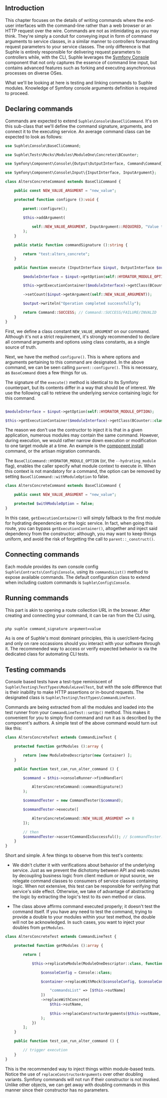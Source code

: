 ## Introduction

This chapter focuses on the details of writing commands where the end-user interfaces with the command-line rather than a web browser or an HTTP request over the wire. Commands are not as intimidating as you may think. They're simply a conduit for conveying input in form of command arguments to service classes, in a similar manner to controllers forwarding request parameters to your service classes. The only difference is that Suphle is entirely responsible for delivering request parameters to controllers while, with the CLI, Suphle leverages the [Symfony Console](https://symfony.com/doc/current/components/console.html) component that not only captures the essence of command line input, but contains advanced features such as forking and executing asynchronous processes on diverse OSes. 

What we'll be looking at here is testing and linking commands to Suphle modules. Knowledge of Symfony console arguments definition is required to proceed.

## Declaring commands

Commands are expected to extend `Suphle\Console\BaseCliCommand`. It's on this sub-class that we'll define the command signature, arguments, and connect it to the executing service. An average command class can be expected to look as follows:

```php
use Suphle\Console\BaseCliCommand;

use Suphle\Tests\Mocks\Modules\ModuleOne\Concretes\BCounter;

use Symfony\Component\Console\{Output\OutputInterface, Command\Command};

use Symfony\Component\Console\Input\{InputInterface, InputArgument};

class AltersConcreteCommand extends BaseCliCommand {

	public const NEW_VALUE_ARGUMENT = "new_value";

	protected function configure ():void {

		parent::configure();

		$this->addArgument(
			
			self::NEW_VALUE_ARGUMENT, InputArgument::REQUIRED, "Value to update concrete to"
		);
	}

	public static function commandSignature ():string {

		return "test:alters_concrete";
	}

	public function execute (InputInterface $input, OutputInterface $output):int {

		$moduleInterface = $input->getOption(self::HYDRATOR_MODULE_OPTION);

		$this->getExecutionContainer($moduleInterface)->getClass(BCounter::class)

		->setCount($input->getArgument(self::NEW_VALUE_ARGUMENT));

		$output->writeln("Operation completed successfully");

		return Command::SUCCESS; // Command::SUCCESS/FAILURE/INVALID
	}
}
```

First, we define a class constant `NEW_VALUE_ARGUMENT` on our command. Although it's not a strict requirement, it's strongly recommended to declare all command arguments and options using class constants, as a single source of truth.

Next, we have the method `configure()`. This is where options and arguments pertaining to this command are designated. In the above command, we can be seen calling `parent::configure()`. This is necessary, as `BaseCommand` does a few things for us.

The signature of the `execute()` method is identical to its Symfony counterpart, but its contents differ in a way that should be of interest. We use the following call to retrieve the underlying service containing logic for this command.

```php

$moduleInterface = $input->getOption(self::HYDRATOR_MODULE_OPTION);

$this->getExecutionContainer($moduleInterface)->getClass(BCounter::class);
```

The reason we don't use the contructor to inject it is that in a given application, numerous modules may contain the same command. However, during execution, we would rather narrow down execution or modification to one target module at a time. An example is the [component install](/docs/v1/component-templates) command, or the artisan migration commands.

The `BaseCliCommand::HYDRATOR_MODULE_OPTION` (or, the `--hydrating_module` flag), enables the caller specify what module context to execute in. When this context is not mandatory for a command, the option can be removed by setting `BaseCliCommand::withModuleOption` to false.

```php
class AltersConcreteCommand extends BaseCliCommand {

	public const NEW_VALUE_ARGUMENT = "new_value";

	protected $withModuleOption = false;
}
```

In this case, `getExecutionContainer()` will simply fallback to the first module for hydrating dependencies or the logic service. In fact, when going this route, you can bypass `getExecutionContainer()`, altogether and inject said dependency from the constructor; although, you may want to keep things uniform, and avoid the risk of forgetting the call to `parent::_construct()`.

## Connecting commands

Each module provides its own console config `Suphle\Contracts\Config\Console`, using its `commandsList()` method to expose available commands. The default configuration class to extend when including custom commands is `Suphle\Config\Console`.

## Running commands

This part is akin to opening a route collection URL in the browser. After creating and connecting your command, it can be ran from the CLI using,

```bash

php suphle command_signature argument=value
```

As is one of Suphle's most dominant principles, this is user/client-facing and only on rare occassions should you interact with your software through it. The recommended way to access or verify expected behavior is via the dedicated class for automating CLI tests.

## Testing commands

Console based tests have a test-type reminiscent of `Suphle\Testing\TestTypes\ModuleLevelTest`, but with the sole difference that is their inability to make HTTP assertions or in-bound requests. The designated class is `Suphle\Testing\TestTypes\CommandLineTest`.

Commands are being extracted from all the modules and loaded into the test runner from your `CommandLineTest::setUp()` method. This makes it convenient for you to simply find command and run it as is described by the component's authors. A simple test of the above command would turn out like this:

```php
class AltersConcreteTest extends CommandLineTest {

	protected function getModules ():array {

		return [new ModuleOneDescriptor(new Container) ];
	}

	public function test_can_run_alter_command () {

		$command = $this->consoleRunner->findHandler(

			AltersConcreteCommand::commandSignature()
		);

		$commandTester = new CommandTester($command);

		$commandTester->execute([

			AltersConcreteCommand::NEW_VALUE_ARGUMENT => 8
		]);

		// then
		$commandTester->assertCommandIsSuccessful(); // $commandTester::getDisplay can be used to extract console output as a string
	}
}
```

Short and simple. A few things to observe from this test's contents:

- We didn't clutter it with verifications about behavior of the underlying service. Just as we prevent the dichotomy between API and web routes by decoupling business logic from client medium or input source, we relegate command classes to consumers of service classes containing logic. When not extensive, this test can be responsible for verifying that service's side effect. Otherwise, we take of advantage of abstracting the logic by extracting the logic's test to its own method or class.

- The class above affirms command executed properly; it doesn't test the command itself. If you have any need to test the command, trying to provide a double to your modules within your test method, the double will not be acknowledged. In such cases, you want to inject your doubles from `getModules`.

```php
class AltersConcreteTest extends CommandLineTest {

	protected function getModules ():array {

		return [

			$this->replicateModule(ModuleOneDescriptor::class, function (WriteOnlyContainer $container) {

				$consoleConfig = Console::class;

				$container->replaceWithMock($consoleConfig, $consoleConfig, [

					"commandsList" => [$this->sutName]
				])
				->replaceWithConcrete(
					$this->sutName,
					
					$this->replaceConstructorArguments($this->sutName, [])
				);
			})
		];
	}

	public function test_can_run_alter_command () {

		// trigger execution
	}
}
```

This is the recommended way to inject things within module-based tests. Notice the use of `replaceConstructorArguments` over other doubling variants. Symfony commands will not run if their constructor is not invoked. Unlike other objects, we can get away with doubling commands in this manner since their constructor has no parameters.